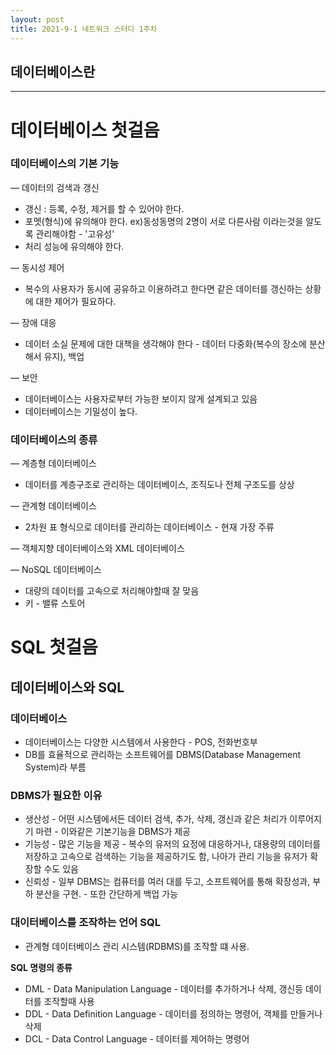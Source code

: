 ```yaml
---
layout: post
title: 2021-9-1 네트워크 스터디 1주차
---
```


## 데이터베이스란

---

# 데이터베이스 첫걸음



### 데이터베이스의 기본 기능

— 데이터의 검색과 갱신

- 갱신 : 등록, 수정, 제거를 할 수 있어야 한다.
- 포멧(형식)에 유의해야 한다. ex)동성동명의 2명이 서로 다른사람 이라는것을 알도록 관리해야함 - '고유성'
- 처리 성능에 유의해야 한다.

— 동시성 제어

- 복수의 사용자가 동시에 공유하고 이용하려고 한다면 같은 데이터를 갱신하는 상황에 대한 제어가 필요하다.

— 장애 대응

- 데이터 소실 문제에 대한 대책을 생각해야 한다 - 데이터 다중화(복수의 장소에 분산해서 유지), 백업

— 보안

- 데이터베이스는 사용자로부터 가능한 보이지 않게 설계되고 있음
- 데이터베이스는 기밀성이 높다.

### 데이터베이스의 종류

— 계층형 데이터베이스

- 데이터를 계층구조로 관리하는 데이터베이스, 조직도나 전체 구조도를 상상

— 관계형 데이터베이스

- 2차원 표 형식으로 데이터를 관리하는 데이터베이스 - 현재 가장 주류

— 객체지향 데이터베이스와 XML 데이터베이스

— NoSQL 데이터베이스

- 대량의 데이터를 고속으로 처리해야할때 잘 맞음
- 키 - 밸류 스토어

# SQL 첫걸음

## 데이터베이스와 SQL

### 데이터베이스

- 데이터베이스는 다양한 시스템에서 사용한다 - POS, 전화번호부
- DB를 효율적으로 관리하는 소프트웨어를 DBMS(Database Management System)라 부름

### DBMS가 필요한 이유

- 생산성 - 어떤 시스템에서든 데이터 검색, 추가, 삭제, 갱신과 같은 처리가 이루어지기 마련 - 이와같은 기본기능을 DBMS가 제공
- 기능성 - 많은 기능을 제공 - 복수의 유저의 요정에 대응하거나, 대용량의 데이터를 저장하고 고속으로 검색하는 기능을 제공하기도 함, 나아가 관리 기능을 유저가 확장할 수도 있음
- 신뢰성 - 일부 DBMS는 컴퓨터를 여러 대를 두고, 소프트웨어를 통해 확장성과, 부하 분산을 구현. - 또한 간단하게 백업 가능

### 대이터베이스를 조작하는 언어 SQL

- 관계형 데이터베이스 관리 시스템(RDBMS)를 조작할 떄 사용.

**SQL 명령의 종류**

- DML - Data Manipulation Language - 데이터를 추가하거나 삭제, 갱신등 데이터를 조작할때 사용
- DDL - Data Definition Language - 데이터를 정의하는 명령어, 객체를 만들거나 삭제
- DCL - Data Control Language - 데이터를 제어하는 명령어